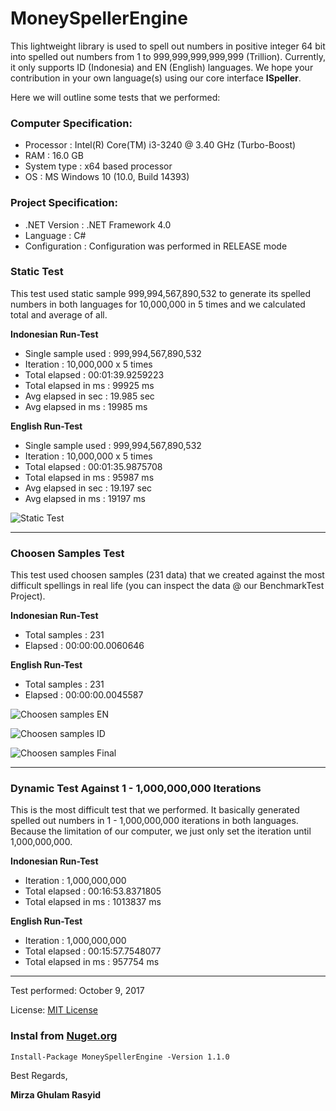 # MoneySpellerEngine

This lightweight library is used to spell out numbers in positive integer 64 bit into spelled out numbers from 1 to 999,999,999,999,999 (Trillion). Currently, it only supports ID (Indonesia) and EN (English) languages. 
We hope your contribution in your own language(s) using our core interface **ISpeller**. 

Here we will outline some tests that we performed: 

### Computer Specification:
* Processor          : Intel(R) Core(TM) i3-3240 @ 3.40 GHz (Turbo-Boost)
* RAM                : 16.0 GB
* System type        : x64 based processor
* OS                 : MS Windows 10 (10.0, Build 14393)


### Project Specification:
* .NET Version       : .NET Framework 4.0 
* Language           : C#
* Configuration      : Configuration was performed in RELEASE mode


### Static Test

This test used static sample 999,994,567,890,532 to generate its spelled numbers in both languages for 10,000,000 in 5 times and we calculated
total and average of all.

**Indonesian Run-Test**
* Single sample used       : 999,994,567,890,532
* Iteration                : 10,000,000 x 5 times
* Total elapsed            : 00:01:39.9259223
* Total elapsed in ms      : 99925 ms
* Avg elapsed in sec       : 19.985 sec
* Avg elapsed in ms        : 19985 ms

**English Run-Test**
* Single sample used       : 999,994,567,890,532
* Iteration                : 10,000,000 x 5 times
* Total elapsed            : 00:01:35.9875708
* Total elapsed in ms      : 95987 ms
* Avg elapsed in sec       : 19.197 sec
* Avg elapsed in ms        : 19197 ms


![Static Test](https://raw.githubusercontent.com/mirzaevolution/MoneySpellerEngine/master/MoneySpellerEngine.BenchmarkTest/STATIC_TEST_SCREENSHOT.PNG)


---------------------------------------




### Choosen Samples Test

This test used choosen samples (231 data) that we created against the most difficult spellings in real life (you can inspect the data @ our BenchmarkTest Project).

**Indonesian Run-Test**
* Total samples : 231
* Elapsed       : 00:00:00.0060646

**English Run-Test**
* Total samples : 231
* Elapsed       : 00:00:00.0045587

![Choosen samples EN](https://raw.githubusercontent.com/mirzaevolution/MoneySpellerEngine/master/MoneySpellerEngine.BenchmarkTest/CHOOSEN_SAMPLES_TEST_SCREENSHOT_EN_1.PNG)


![Choosen samples ID](https://raw.githubusercontent.com/mirzaevolution/MoneySpellerEngine/master/MoneySpellerEngine.BenchmarkTest/CHOOSEN_SAMPLES_TEST_SCREENSHOT_ID_1.PNG)


![Choosen samples Final](https://raw.githubusercontent.com/mirzaevolution/MoneySpellerEngine/master/MoneySpellerEngine.BenchmarkTest/CHOOSEN_SAMPLES_TEST_SCREENSHOT_ID_EN_FINAL.PNG)


---------------------------------------




### Dynamic Test Against 1 - 1,000,000,000 Iterations

This is the most difficult test that we performed. It basically generated spelled out numbers in 1 - 1,000,000,000 iterations in both languages.
Because the limitation of our computer, we just only set the iteration until 1,000,000,000. 

**Indonesian Run-Test**
* Iteration                : 1,000,000,000
* Total elapsed            : 00:16:53.8371805
* Total elapsed in ms      : 1013837 ms

**English Run-Test**
* Iteration                : 1,000,000,000
* Total elapsed            : 00:15:57.7548077
* Total elapsed in ms      : 957754 ms
---------------------------------------


Test performed: October 9, 2017

License: [MIT License](https://github.com/mirzaevolution/MoneySpellerEngine/blob/master/LICENSE)

### Instal from [Nuget.org](https://www.nuget.org/packages/MoneySpellerEngine/1.1.0)
```
Install-Package MoneySpellerEngine -Version 1.1.0
```

Best Regards,


**Mirza Ghulam Rasyid**
